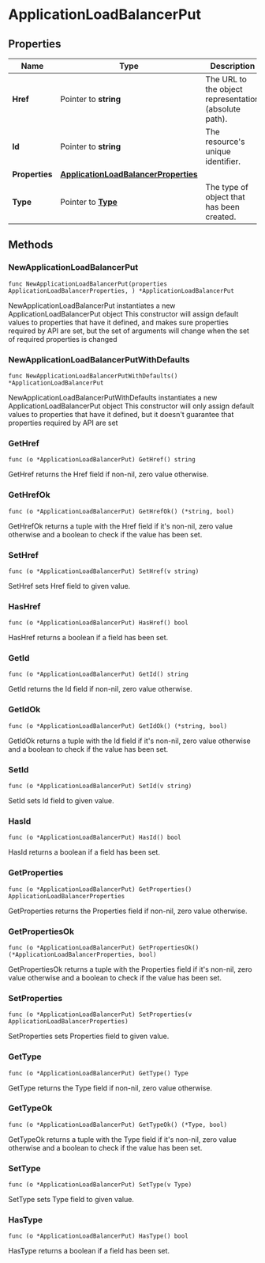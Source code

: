 # ApplicationLoadBalancerPut

## Properties

|Name | Type | Description | Notes|
|------------ | ------------- | ------------- | -------------|
|**Href** | Pointer to **string** | The URL to the object representation (absolute path). | [optional] [readonly] |
|**Id** | Pointer to **string** | The resource&#39;s unique identifier. | [optional] [readonly] |
|**Properties** | [**ApplicationLoadBalancerProperties**](ApplicationLoadBalancerProperties.md) |  | |
|**Type** | Pointer to [**Type**](Type.md) | The type of object that has been created. | [optional] |

## Methods

### NewApplicationLoadBalancerPut

`func NewApplicationLoadBalancerPut(properties ApplicationLoadBalancerProperties, ) *ApplicationLoadBalancerPut`

NewApplicationLoadBalancerPut instantiates a new ApplicationLoadBalancerPut object
This constructor will assign default values to properties that have it defined,
and makes sure properties required by API are set, but the set of arguments
will change when the set of required properties is changed

### NewApplicationLoadBalancerPutWithDefaults

`func NewApplicationLoadBalancerPutWithDefaults() *ApplicationLoadBalancerPut`

NewApplicationLoadBalancerPutWithDefaults instantiates a new ApplicationLoadBalancerPut object
This constructor will only assign default values to properties that have it defined,
but it doesn't guarantee that properties required by API are set

### GetHref

`func (o *ApplicationLoadBalancerPut) GetHref() string`

GetHref returns the Href field if non-nil, zero value otherwise.

### GetHrefOk

`func (o *ApplicationLoadBalancerPut) GetHrefOk() (*string, bool)`

GetHrefOk returns a tuple with the Href field if it's non-nil, zero value otherwise
and a boolean to check if the value has been set.

### SetHref

`func (o *ApplicationLoadBalancerPut) SetHref(v string)`

SetHref sets Href field to given value.

### HasHref

`func (o *ApplicationLoadBalancerPut) HasHref() bool`

HasHref returns a boolean if a field has been set.

### GetId

`func (o *ApplicationLoadBalancerPut) GetId() string`

GetId returns the Id field if non-nil, zero value otherwise.

### GetIdOk

`func (o *ApplicationLoadBalancerPut) GetIdOk() (*string, bool)`

GetIdOk returns a tuple with the Id field if it's non-nil, zero value otherwise
and a boolean to check if the value has been set.

### SetId

`func (o *ApplicationLoadBalancerPut) SetId(v string)`

SetId sets Id field to given value.

### HasId

`func (o *ApplicationLoadBalancerPut) HasId() bool`

HasId returns a boolean if a field has been set.

### GetProperties

`func (o *ApplicationLoadBalancerPut) GetProperties() ApplicationLoadBalancerProperties`

GetProperties returns the Properties field if non-nil, zero value otherwise.

### GetPropertiesOk

`func (o *ApplicationLoadBalancerPut) GetPropertiesOk() (*ApplicationLoadBalancerProperties, bool)`

GetPropertiesOk returns a tuple with the Properties field if it's non-nil, zero value otherwise
and a boolean to check if the value has been set.

### SetProperties

`func (o *ApplicationLoadBalancerPut) SetProperties(v ApplicationLoadBalancerProperties)`

SetProperties sets Properties field to given value.


### GetType

`func (o *ApplicationLoadBalancerPut) GetType() Type`

GetType returns the Type field if non-nil, zero value otherwise.

### GetTypeOk

`func (o *ApplicationLoadBalancerPut) GetTypeOk() (*Type, bool)`

GetTypeOk returns a tuple with the Type field if it's non-nil, zero value otherwise
and a boolean to check if the value has been set.

### SetType

`func (o *ApplicationLoadBalancerPut) SetType(v Type)`

SetType sets Type field to given value.

### HasType

`func (o *ApplicationLoadBalancerPut) HasType() bool`

HasType returns a boolean if a field has been set.



